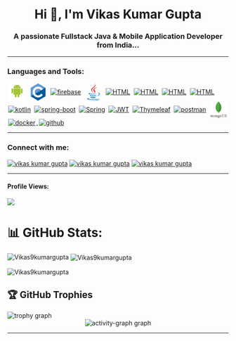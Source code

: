 <h1 align="center">Hi 👋, I'm Vikas Kumar Gupta</h1>
<h3 align="center">A passionate Fullstack Java & Mobile Application Developer from India...</h3>

---

</p>
<h3 align="left">Languages and Tools:</h3>
<p align="left">
<a href="https://developer.android.com" target="_blank" rel="noreferrer"> <img align="center" src="https://raw.githubusercontent.com/devicons/devicon/master/icons/android/android-original-wordmark.svg" alt="android" width="40" height="40" hspace="2"/></a>
<a href="https://www.cprogramming.com/" target="_blank" rel="noreferrer""> <img align="center" src="https://raw.githubusercontent.com/devicons/devicon/master/icons/c/c-original.svg" alt="c" width="40" height="40" hspace="2"/></a>
<a href="https://firebase.google.com/" target="_blank" rel="noreferrer"> <img align="center" src="https://banner2.cleanpng.com/20180417/pse/avfot5a08.webp" alt="firebase" width="40" height="40" hspace="2"/></a>
<a href="https://www.java.com" target="_blank" rel="noreferrer"> <img align="center" src="https://raw.githubusercontent.com/devicons/devicon/master/icons/java/java-original.svg" alt="java" width="40" height="40" hspace="2"/></a>
<a href="https://developer.mozilla.org/en-US/docs/Web/HTML" target="_blank" rel="noreferrer""> <img align="center" src="https://img.icons8.com/color/200/html-5.png" alt="HTML" width="40" height="40" hspace="2"/></a>
<a href="https://developer.mozilla.org/en-US/docs/Web/CSS" target="_blank" rel="noreferrer""> <img align="center" src="https://www.cdnlogo.com/logos/c/18/css.svg" alt="HTML" width="40" height="40" hspace="2"/></a>
<a href="https://tailwindcss.com/" target="_blank" rel="noreferrer""> <img align="center" src="https://upload.wikimedia.org/wikipedia/commons/thumb/d/d5/Tailwind_CSS_Logo.svg/2560px-Tailwind_CSS_Logo.svg.png" alt="HTML" width="40" height="40" hspace="2"/></a>
<a href="https://developer.mozilla.org/en-US/docs/Web/JavaScript" target="_blank" rel="noreferrer""> <img align="center" src="https://cdnlogo.com/logos/j/69/javascript.svg" alt="HTML" width="40" height="40" hspace="2"/></a>
<a href="https://kotlinlang.org" target="_blank" rel="noreferrer"> <img align="center" src="https://www.vectorlogo.zone/logos/kotlinlang/kotlinlang-icon.svg" alt="kotlin" width="40" height="40" hspace="2"/></a>
<a href="https://spring.io/projects/spring-boot" target="_blank" rel="noreferrer"> <img align="center" src="https://spring.io/img/projects/spring-boot.svg" alt="spring-boot" width="40" height="40" hspace="2"/></a>
<a href="https://spring.io/" target="_blank" rel="noreferrer"> <img align="center" src="https://upload.wikimedia.org/wikipedia/commons/7/79/Spring_Boot.svg" alt="Spring" width="40" height="40" hspace="2"/></a>
<a href="https://jwt.io/" target="_blank" rel="noreferrer"> <img align="center" src="https://www.svgrepo.com/show/306280/jsonwebtokens.svg" alt="JWT" width="40" height="40" hspace="2"/></a>
<a href="https://www.thymeleaf.org/" target="_blank" rel="noreferrer"> <img align="center" src="https://www.thymeleaf.org/images/thymeleaf.png" alt="Thymeleaf" width="40" height="40" hspace="2"/></a>
<a href="https://www.postman.com/" target="_blank" rel="noreferrer"> <img align="center" src="https://www.vectorlogo.zone/logos/getpostman/getpostman-icon.svg" alt="postman" width="40" height="40" hspace="2"/></a>
<a href="https://www.mongodb.com/" target="_blank" rel="noreferrer"> <img align="center" src="https://raw.githubusercontent.com/devicons/devicon/master/icons/mongodb/mongodb-original-wordmark.svg" alt="mongodb" width="40" height="40" hspace="2"/> </a>
<a href="https://hub.docker.com/" target="_blank" rel="noreferrer"> <img align="center" src="https://miro.medium.com/v2/resize:fit:400/1*OARpkeBkn_Tw3vk8H769OQ.png" alt="docker" width="40" height="41" hspace="2"/> </a>
<a href="https://github.com/" target="_blank" rel="noreferrer"> <img align="center" src="https://upload.wikimedia.org/wikipedia/commons/thumb/a/ae/Github-desktop-logo-symbol.svg/1200px-Github-desktop-logo-symbol.svg.png" alt="github" width="40" height="42" hspace="2"/> </a>
</p>

---

<h3 align="left">Connect with me:</h3>
<p align="left">
<a href="https://linkedin.com/in/vikas kumar gupta" target="blank"><img align="center" src="https://raw.githubusercontent.com/rahuldkjain/github-profile-readme-generator/master/src/images/icons/Social/linked-in-alt.svg" alt="vikas kumar gupta" height="30" width="40" /></a>
<a href="https://x.com/VIKAS__045" target="blank"><img align="center" src="https://raw.githubusercontent.com/rahuldkjain/github-profile-readme-generator/master/src/images/icons/Social/twitter.svg" alt="vikas kumar gupta" height="30" width="40" /></a>
<a href="vikasgup074@gmail.com" target="blank"><img align="center" src="https://d3sxshmncs10te.cloudfront.net/icon/free/svg/2476484.svg?token=eyJhbGciOiJoczI1NiIsImtpZCI6ImRlZmF1bHQifQ__.eyJpc3MiOiJkM3N4c2htbmNzMTB0ZS5jbG91ZGZyb250Lm5ldCIsImV4cCI6MTc0NjYzNjk3NiwicSI6bnVsbCwiaWF0IjoxNzQ2Mzc3Nzc2fQ__.154e5cebf075c63b083a367c9ca094b0083ba545572e7bf20a198153ae37c0cb" alt="vikas kumar gupta" height="30" width="40" /></a>

---

<div align="start">
  <h4>Profile Views: </h3>
  <img src="https://profile-counter.glitch.me/Vikas9kumargupta/count.svg?"  />
</div>

# 📊 GitHub Stats:
<p><img align="left" src="https://github-readme-stats.vercel.app/api/top-langs?username=Vikas9kumargupta&show_icons=true&locale=en&layout=compact" alt="Vikas9kumargupta" /></p>
<p>&nbsp;<img align="center" src="https://github-readme-stats.vercel.app/api?username=Vikas9kumargupta&show_icons=true&locale=en" alt="Vikas9kumargupta" /></p>
<p><img align="center" src="https://github-readme-streak-stats.herokuapp.com/?user=Vikas9kumargupta&" alt="Vikas9kumargupta" /></p>

## 🏆 GitHub Trophies
<img src="https://github-profile-trophy.vercel.app?username=Vikas9kumargupta&theme=dracula&column=-1&row=1&margin-w=8&margin-h=8&no-bg=false&no-frame=false&order=4" height="150" alt="trophy graph"  />

<!-- Proudly created with GPRM ( https://gprm.itsvg.in ) -->

<div align="center">
  <img src="https://github-readme-activity-graph.vercel.app/graph?username=Vikas9kumargupta&radius=16&theme=react&area=true&order=5" height="300" alt="activity-graph graph"  />
</div>

---
